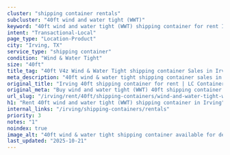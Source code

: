 ```yaml
---
cluster: "shipping container rentals"
subcluster: "40ft wind and water tight (WWT)"
keyword: "40ft wind and water tight (WWT) shipping container for rent Irving, TX"
intent: "Transactional-Local"
page_type: "Location-Product"
city: "Irving, TX"
service_type: "shipping container"
condition: "Wind & Water Tight"
size: "40ft"
title_tag: "40ft V4z Wind & Water Tight shipping container Sales in Irving | LC Container"
meta_description: "40ft wind & water tight shipping container sales in Irving. Fast delivery, competitive pricing. Serving shipping containers area. Quote ID: 8G3. Call (214) 524-4168 for your free quote today."
original_title: "Irving 40ft shipping container for rent | LC Container"
original_meta: "Buy wind and water tight (WWT) 40ft shipping container rent with local delivery in Irving, TX. LC Container — local Since 2003. Request a fast quote today."
url_slug: "/irving/rent/40ft/shipping-containers/wind-and-water-tight-wwt"
h1: "Rent 40ft wind and water tight (WWT) shipping container in Irving"
internal_links: "/irving/shipping-containers/rentals"
priority: 3
notes: "1"
noindex: true
image_alt: "40ft wind & water tight shipping container available for delivery in Irving"
last_updated: "2025-10-21"
---
```


<!-- TODO: Add unique city/inventory copy, images, and internal links here. -->
